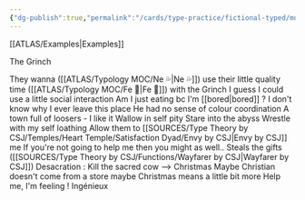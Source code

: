 ```yaml
---
{"dg-publish":true,"permalink":"/cards/type-practice/fictional-typed/movies/comedy/the-grinch/","created":"2022-12-13T22:16:55.816+01:00","updated":"2023-02-27T19:46:42.972+01:00"}
---
```



[[ATLAS/Examples\|Examples]]

The Grinch 

They wanna ([[ATLAS/Typology MOC/Ne 💦\|Ne 💦]]) use their little quality time ([[ATLAS/Typology MOC/Fe 💉\|Fe 💉]]) with the Grinch 
I guess I could use a little social interaction 
Am I just eating bc I'm [[bored\|bored]] ? 
I don't know why I ever leave this place 
He had no sense of colour coordination
A town full of loosers - I like it 
Wallow in self pity
Stare into the abyss 
Wrestle with my self loathing 
Allow them to [[SOURCES/Type Theory by CSJ/Temples/Heart Temple/Satisfaction Dyad/Envy by CSJ\|Envy by CSJ]] me 
If you're not going to help me then you might as well..
Steals the gifts ([[SOURCES/Type Theory by CSJ/Functions/Wayfarer by CSJ\|Wayfarer by CSJ]])
Desacration : Kill the sacred cow --> Christmas 
Maybe Christian doesn't come from a store maybe Christmas means a little bit more
Help me, I'm feeling ! 
Ingénieux